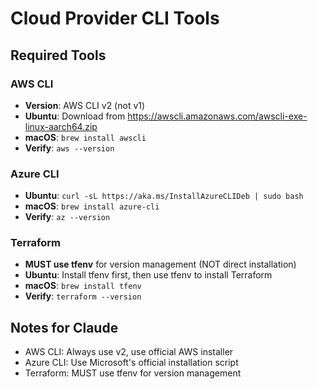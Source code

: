 # Cloud Provider CLI Tools

## Required Tools

### AWS CLI
- **Version**: AWS CLI v2 (not v1)
- **Ubuntu**: Download from https://awscli.amazonaws.com/awscli-exe-linux-aarch64.zip
- **macOS**: `brew install awscli`
- **Verify**: `aws --version`

### Azure CLI
- **Ubuntu**: `curl -sL https://aka.ms/InstallAzureCLIDeb | sudo bash`
- **macOS**: `brew install azure-cli`
- **Verify**: `az --version`

### Terraform
- **MUST use tfenv** for version management (NOT direct installation)
- **Ubuntu**: Install tfenv first, then use tfenv to install Terraform
- **macOS**: `brew install tfenv`
- **Verify**: `terraform --version`

## Notes for Claude
- AWS CLI: Always use v2, use official AWS installer
- Azure CLI: Use Microsoft's official installation script
- Terraform: MUST use tfenv for version management
